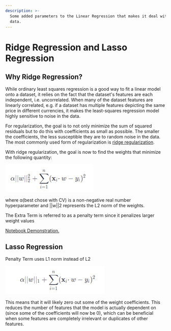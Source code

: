 ```yaml
---
description: >-
  Some added parameters to the Linear Regression that makes it deal with noisy
  data.
---
```


# Ridge Regression and Lasso Regression

## Why Ridge Regression?

While ordinary least squares regression is a good way to fit a linear model onto a dataset, it relies on the fact that the dataset's features are each independent, i.e. uncorrelated. When many of the dataset features are linearly correlated, e.g. if a dataset has multiple features depicting the same price in different currencies, it makes the least-squares regression model highly sensitive to noise in the data.

For regularization, the goal is to not only minimize the sum of squared residuals but to do this with coefficients as small as possible. The smaller the coefficients, the less susceptible they are to random noise in the data. The most commonly used form of regularization is [ridge regularization](https://en.wikipedia.org/wiki/Tikhonov\_regularization).

With ridge regularization, the goal is now to find the weights that minimize the following quantity:

![Ridge Regression](<../.gitbook/assets/image (2).png>)

where α(best chose with CV) is a non-negative real number hyperparameter and ||w||2 represents the L2 norm of the weights.

The Extra Term is referred to as a penalty term since it penalizes larger weight values

[Notebook Demonstration.](https://github.com/RheagalFire/L2-Regularization)

## Lasso Regression

Penalty Term uses L1 norm instead of L2

![L1 Norm Lasso Regression](<../.gitbook/assets/image (4).png>)

This means that it will likely zero out some of the weight coefficients. This reduces the number of features that the model is actually dependent on (since some of the coefficients will now be 0), which can be beneficial when some features are completely irrelevant or duplicates of other features.

##
